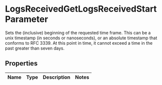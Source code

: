 

# LogsReceivedGetLogsReceivedStartParameter

Sets the (inclusive) beginning of the requested time frame. This can be a unix timestamp (in seconds or nanoseconds), or an absolute timestamp that conforms to RFC 3339. At this point in time, it cannot exceed a time in the past greater than seven days.

## Properties

| Name | Type | Description | Notes |
|------------ | ------------- | ------------- | -------------|



